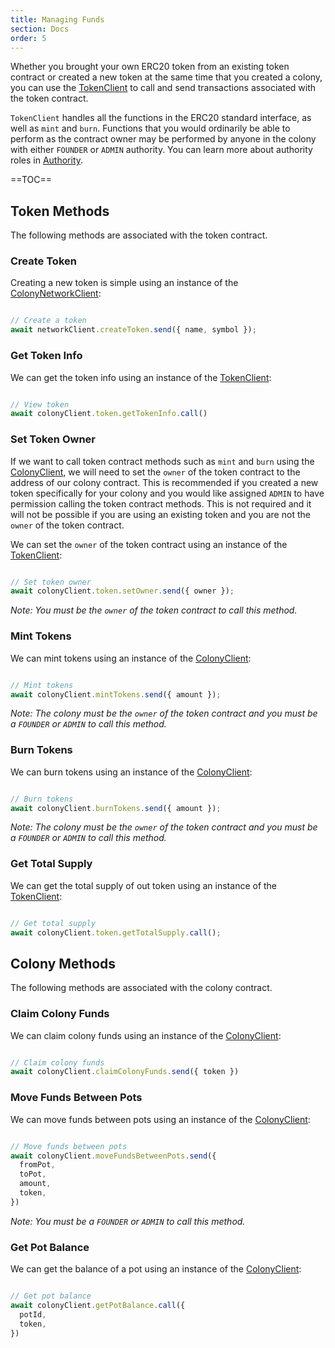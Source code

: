 ```yaml
---
title: Managing Funds
section: Docs
order: 5
---
```


Whether you brought your own ERC20 token from an existing token contract or created a new token at the same time that you created a colony, you can use the [TokenClient](/colonyJS/api-tokenclient/) to call and send transactions associated with the token contract.

`TokenClient` handles all the functions in the ERC20 standard interface, as well as `mint` and `burn`. Functions that you would ordinarily be able to perform as the contract owner may be performed by anyone in the colony with either `FOUNDER` or `ADMIN` authority. You can learn more about authority roles in [Authority](/colonyJS/docs-authority/).

==TOC==

## Token Methods

The following methods are associated with the token contract.

### Create Token

Creating a new token is simple using an instance of the [ColonyNetworkClient](/colonyjs/api-colonynetworkclient):

```js

// Create a token
await networkClient.createToken.send({ name, symbol });

```

### Get Token Info

We can get the token info using an instance of the [TokenClient](/colonyjs/api-tokenclient):

```js

// View token
await colonyClient.token.getTokenInfo.call()

```

### Set Token Owner

If we want to call token contract methods such as `mint` and `burn` using the [ColonyClient](/colonyjs/api-colonyclient), we will need to set the `owner` of the token contract to the address of our colony contract. This is recommended if you created a new token specifically for your colony and you would like assigned `ADMIN` to have permission calling the token contract methods. This is not required and it will not be possible if you are using an existing token and you are not the `owner` of the token contract.

We can set the `owner` of the token contract using an instance of the [TokenClient](/colonyjs/api-tokenclient):

```js

// Set token owner
await colonyClient.token.setOwner.send({ owner });

```

*Note: You must be the `owner` of the token contract to call this method.*

### Mint Tokens

We can mint tokens using an instance of the [ColonyClient](/colonyjs/api-colonyclient):

```js

// Mint tokens
await colonyClient.mintTokens.send({ amount });

```

*Note: The colony must be the `owner` of the token contract and you must be a `FOUNDER` or `ADMIN` to call this method.*

### Burn Tokens

We can burn tokens using an instance of the [ColonyClient](/colonyjs/api-colonyclient):

```js

// Burn tokens
await colonyClient.burnTokens.send({ amount });

```

*Note: The colony must be the `owner` of the token contract and you must be a `FOUNDER` or `ADMIN` to call this method.*

### Get Total Supply

We can get the total supply of out token using an instance of the [TokenClient](/colonyjs/api-tokenclient):

```js

// Get total supply
await colonyClient.token.getTotalSupply.call();

```

## Colony Methods

The following methods are associated with the colony contract.

### Claim Colony Funds

We can claim colony funds using an instance of the [ColonyClient](/colonyjs/api-colonyclient):

```js

// Claim colony funds
await colonyClient.claimColonyFunds.send({ token })

```

### Move Funds Between Pots

We can move funds between pots using an instance of the [ColonyClient](/colonyjs/api-colonyclient):

```js

// Move funds between pots
await colonyClient.moveFundsBetweenPots.send({
  fromPot,
  toPot,
  amount,
  token,
})

```

*Note: You must be a `FOUNDER` or `ADMIN` to call this method.*

### Get Pot Balance

We can get the balance of a pot using an instance of the [ColonyClient](/colonyjs/api-colonyclient):

```js

// Get pot balance
await colonyClient.getPotBalance.call({
  potId,
  token,
})

```
